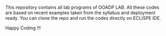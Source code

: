 This repository contains all lab programs of OOADP LAB.
All these codes are based on recent examples taken from the syllabus and deployment ready.
You can clone the repo and run the codes directly on ECLISPE IDE.

Happy Coding !!!
